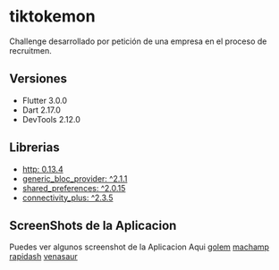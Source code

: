 # tiktokemon

Challenge desarrollado por petición de una empresa en el proceso de recruitmen.

## Versiones
- Flutter 3.0.0
- Dart 2.17.0
- DevTools 2.12.0

## Librerias
- [http: 0.13.4](https://pub.dev/packages/http)
- [generic_bloc_provider: ^2.1.1](https://pub.dev/packages/generic_bloc_provider)
- [shared_preferences: ^2.0.15](https://pub.dev/packages/shared_preferences)
- [connectivity_plus: ^2.3.5](https://pub.dev/packages/connectivity_plus)

## ScreenShots de la Aplicacion
Puedes ver algunos screenshot de la Aplicacion Aqui
[golem](assets/toreadme/golem.png) [machamp](assets/toreadme/Machamp.png)
[rapidash](assets/toreadme/rapidash.png) [venasaur](assets/toreadme/venasaur.png)